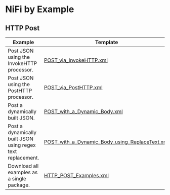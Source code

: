 # NiFi by Example

## HTTP Post
| Example  | Template |
| ------------- | ------------- |
| Post JSON using the InvokeHTTP processor.  | [POST_via_InvokeHTTP.xml](http_post/POST_via_InvokeHTTP.xml)  |
| Post JSON using the PostHTTP processor.  | [POST_via_PostHTTP.xml](http_post/POST_via_PostHTTP.xml)  |
| Post a dynamically built JSON.  | [POST_with_a_Dynamic_Body.xml](http_post/POST_with_a_Dynamic_Body.xml)  |
| Post a dynamically built JSON using regex text replacement.  | [POST_with_a_Dynamic_Body_using_ReplaceText.xml](http_post/POST_with_a_Dynamic_Body_using_ReplaceText.xml)  |
| Download all examples as a single package.  | [HTTP_POST_Examples.xml](http_post/HTTP_POST_Examples.xml)  |
